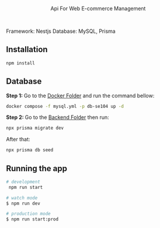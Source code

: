 <p align="center">
  Api For Web E-commerce Management
 
</p>
<br/>
<p>
   Framework: Nestjs
  Database: MySQL, Prisma
</p>


## Installation

```bash
npm install
```

## Database
<b>Step 1: </b>
Go to the [Docker Folder](./docker/) and run the command bellow:

```bash
docker compose -f mysql.yml -p db-se104 up -d
```
<b>Step 2: </b>
Go to the [Backend Folder](./se104-api) then run:
```bash
npx prisma migrate dev
```
After that: 
```bash
npx prisma db seed
```
## Running the app

```bash
# development
 npm run start

# watch mode
$ npm run dev

# production mode
$ npm run start:prod
```




